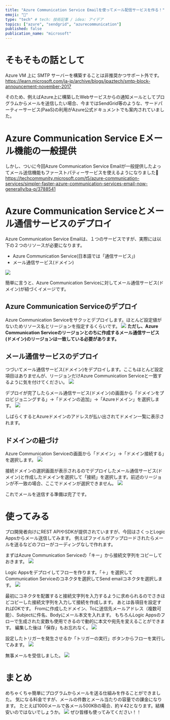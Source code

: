 ```yaml
---
title: "Azure Communication Service Emailを使ってメール配信サービスを作る！"
emoji: "📨"
type: "tech" # tech: 技術記事 / idea: アイデア
topics: ["azure", "sendgrid", "azurecommunication"]
published: false
publication_name: "microsoft"
---
```


# そもそもの話として
Azure VM 上に SMTP サーバーを構築することは非推奨かつサポート外です。
https://learn.microsoft.com/ja-jp/archive/blogs/jpaztech/smtp-block-announcement-november-2017

そのため、例えばAzure上に構築したWebサービスからの通知メールとしてプログラムからメールを送信したい場合、今まではSendGrid等のような、サードパーティーサービス(PaaS)の利用がAzure公式ドキュメントでも案内されていました。


# Azure Communication Service Eメール機能の一般提供
しかし、ついに今回Azure Communication Service Emailが一般提供したよってメール送信機能もファーストパティーサービスを使えるようになりました🎉
https://techcommunity.microsoft.com/t5/azure-communication-services/simpler-faster-azure-communication-services-email-now-generally/ba-p/3788541


# Azure Communication Serviceとメール通信サービスのデプロイ
Azure Communication Service Emailは、１つのサービスですが、実際には以下の２つのリソースが必要になります。

- Azure Communication Service(日本語では「通信サービス」)
- メール通信サービス(ドメイン)

![](/images/azure-communication-service-email/rg.png)

簡単に言うと、Azure Communication Serviceに対してメール通信サービス(ドメイン)が紐づくイメージです。

## Azure Communication Serviceのデプロイ
Azure Communication Serviceをサクッとデプロイします。ほとんど設定値がないためリソース名とリージョンを指定するくらいです。
![](/images/azure-communication-service-email/acmsdeploy.png)
**ただし、Azure Communication Serviceのリージョンとのちに作成するメール通信サービス(ドメイン)のリージョンは一致している必要があります。**

## メール通信サービスのデプロイ
つづいてメール通信サービス(ドメイン)をデプロイします。ここもほとんど設定項目はありませんが、リージョンだけAzure Communication Serviceと一致するように気を付けてください。
![](/images/azure-communication-service-email/domaindeploy.png)

デプロイが完了したらメール通信サービス(ドメイン)の画面から「ドメインをプロビジョニングする」→「ドメインの追加」→「Azureドメイン」を選択します。
![](/images/azure-communication-service-email/createdomain.png)

しばらくするとAzureドメインのアドレスが払い出されてドメイン一覧に表示されます。

## ドメインの紐づけ
Azure Communication Serviceの画面から「ドメイン」→「ドメイン接続する」を選択します。
![](/images/azure-communication-service-email/adddomain.png)

接続ドメインの選択画面が表示されるのでデプロイしたメール通信サービス(ドメイン)と作成したドメインを選択して「接続」を選択します。前述のリージョンが不一致の場合、ここでドメインが選択できません。
![](/images/azure-communication-service-email/setdomain.png)

これでメールを送信する準備は完了です。

# 使ってみる
プロ開発者向けにREST APIやSDKが提供されていますが、今回はさくっとLogic Appsからメール送信してみます。
例えばファイルがアップロードされたらメールを送るなどのフローがコーディングなしで作れます。

まずはAzure Communication Serviceの「キー」から接続文字列をコピーしておきます。
![](/images/azure-communication-service-email/acmskey.png)

Logic Appsをデプロイしてフローを作ります。「＋」を選択してCommunication Serviceのコネクタを選択してSend emailコネクタを選択します。
![](/images/azure-communication-service-email/connector.png)

最初にコネクタを配置すると接続文字列を入力するように求められるのでさきほどコピーした接続文字列を入力して接続を作成します。
あとは各項目を設定すればOKです。
Fromに作成したドメイン、Toに送信先メールアドレス（複数可能）、Subjectに件名、Bodyにメール本文を入れます。
もちろんLogic Appsのフローで生成された変数も使用できるので動的に本文や宛先を変えることができます。
編集した後は「保存」もお忘れなく。
![](/images/azure-communication-service-email/setaction.png)

設定したトリガーを発生させるか「トリガーの実行」ボタンからフローを実行してみます。
![](/images/azure-communication-service-email/exec.png)

無事メールを受信しました。
![](/images/azure-communication-service-email/sample.png)

# まとめ
めちゃくちゃ簡単にプログラムからメールを送る仕組みを作ることができました。
気になる料金ですが、メールの件数とメール当たりの容量での課金になります。
たとえば1000メールで各メール500KBの場合、約￥42となります。結構安いのではないでしょうか。
![](/images/azure-communication-service-email/price.png)
ぜひ皆様も使ってみてください！！